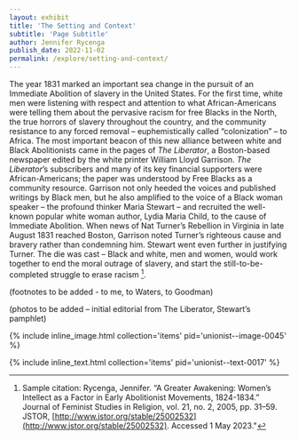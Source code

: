 ```yaml
---
layout: exhibit
title: 'The Setting and Context'
subtitle: 'Page Subtitle'
author: Jennifer Rycenga
publish_date: 2022-11-02
permalink: /explore/setting-and-context/
---
```



The year 1831 marked an important sea change in the pursuit of an Immediate Abolition of slavery in the United States. For the first time, white men were listening with respect and attention to what African-Americans were telling them about the pervasive racism for free Blacks in the North, the true horrors of slavery throughout the country, and the community resistance to any forced removal – euphemistically called “colonization” – to Africa. The most important beacon of this new alliance between white and Black Abolitionists came in the pages of *The Liberator*, a Boston-based newspaper edited by the white printer William Lloyd Garrison. *The Liberator*’s subscribers and many of its key financial supporters were African-Americans; the paper was understood by Free Blacks as a community resource. Garrison not only heeded the voices and published writings by Black men, but he also amplified to the voice of a Black woman speaker – the profound thinker Maria Stewart – and recruited the well-known popular white woman author, Lydia Maria Child, to the cause of Immediate Abolition. When news of Nat Turner’s Rebellion in Virginia in late August 1831 reached Boston, Garrison noted Turner’s righteous cause and bravery rather than condemning him. Stewart went even further in justifying Turner. The die was cast – Black and white, men and women, would work together to end the moral outrage of slavery, and start the still-to-be-completed struggle to erase racism [^1].

[^1]: Sample citation: Rycenga, Jennifer. “A Greater Awakening: Women’s Intellect as a Factor in Early Abolitionist Movements, 1824-1834.” Journal of Feminist Studies in Religion, vol. 21, no. 2, 2005, pp. 31–59. JSTOR, [http://www.jstor.org/stable/25002532](http://www.jstor.org/stable/25002532). Accessed 1 May 2023."

(footnotes to be added - to me, to Waters, to Goodman)

(photos to be added – initial editorial from The Liberator, Stewart’s pamphlet)

{% include inline_image.html collection='items' pid='unionist--image-0045' %}

{% include inline_text.html collection='items' pid='unionist--text-0017' %}
